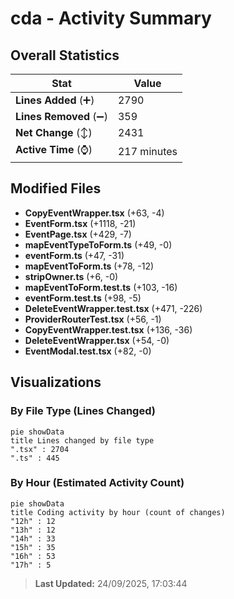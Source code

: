 # cda - Activity Summary 

## Overall Statistics

| Stat                   | Value                                                             |
| ---------------------- | ----------------------------------------------------------------- |
| **Lines Added** (➕)   | 2790                                          |
| **Lines Removed** (➖) | 359                                        |
| **Net Change** (↕)    | 2431                |
| **Active Time** (⌚)   | 217 minutes |


## Modified Files
- **CopyEventWrapper.tsx** (+63, -4)
- **EventForm.tsx** (+1118, -21)
- **EventPage.tsx** (+429, -7)
- **mapEventTypeToForm.ts** (+49, -0)
- **eventForm.ts** (+47, -31)
- **mapEventToForm.ts** (+78, -12)
- **stripOwner.ts** (+6, -0)
- **mapEventToForm.test.ts** (+103, -16)
- **eventForm.test.ts** (+98, -5)
- **DeleteEventWrapper.test.tsx** (+471, -226)
- **ProviderRouterTest.tsx** (+56, -1)
- **CopyEventWrapper.test.tsx** (+136, -36)
- **DeleteEventWrapper.tsx** (+54, -0)
- **EventModal.test.tsx** (+82, -0)

## Visualizations

### By File Type (Lines Changed)

```mermaid
pie showData
title Lines changed by file type
".tsx" : 2704
".ts" : 445
```

### By Hour (Estimated Activity Count)

```mermaid
pie showData
title Coding activity by hour (count of changes)
"12h" : 12
"13h" : 12
"14h" : 33
"15h" : 35
"16h" : 53
"17h" : 5
```


> **Last Updated:** 24/09/2025, 17:03:44